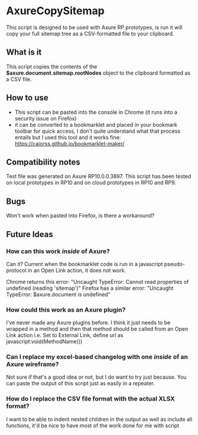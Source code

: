 # AxureCopySitemap    
This script is designed to be used with Axure RP prototypes,  is run it will copy your full sitemap tree as a CSV-formatted file to your clipboard. 

## What is it
This script copies the contents of the **$axure.document.sitemap.rootNodes** object to the clipboard formatted as a CSV file.  

## How to use 
* This script can be pasted into the console in Chrome (it runs into a security issue on Firefox)
* it can be converted to a bookmarklet and placed in your bookmark toolbar for quick access, I don't quite understand what that process entails but I used this tool and it works fine: https://caiorss.github.io/bookmarklet-maker/

## Compatibility notes
Test file was generated on Axure RP10.0.0.3897. This script has been tested on local prototypes in RP10 and on cloud prototypes in RP10 and RP9.

## Bugs
Won't work when pasted into Firefox, is there a workaround? 

## Future Ideas
### How can this work *inside* of Axure? 
Can it? Current when the bookmarklet code is run in a javascript pseudo-protocol in an Open Link action, it does not work.

Chrome returns this error:  "Uncaught TypeError: Cannot read properties of undefined (reading 'sitemap')"
Firefox has a similar error: "Uncaught TypeError: $axure.document is undefined"

### How could this work as an Axure plugin? 
I've never made any Axure plugins before. I think it just needs to be wrapped in a method and then that method should be called from an Open Link action i.e. Set to External Link, define url as javascript:void(MethodName())

### Can I replace my excel-based changelog with one *inside* of an Axure wireframe?
Not sure if that's a good idea or not, but I do want to try just because. You can paste the output of this script just as easily in a repeater. 

### How do I replace the CSV file format with the actual XLSX format? 
I want to be able to indent nested children in the output as well as include all functions, it'd be nice to have most of the work done for me with script

